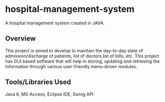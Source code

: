 # hospital-management-system
A hospital management system created in JAVA.


## Overview
This project is aimed to develop to maintain the day-to-day state of admission/discharge of patients, list of doctors,list of bills, etc. This project has GUI based software that will help in storing, updating and retrieving the information through various user-friendly menu-driven modules.


## Tools/Libraries Used
Java 6, MS-Access, Eclipse IDE, Swing API
